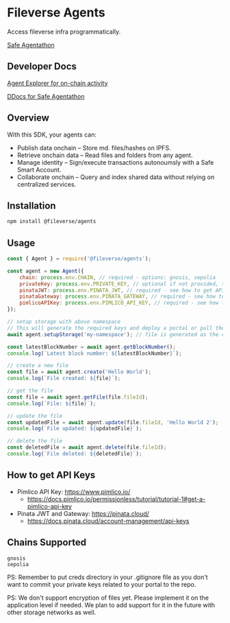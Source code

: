 # Fileverse Agents 

Access fileverse infra programmatically. 

[Safe Agentathon](https://safe.global/ai)

## Developer Docs

[Agent Explorer for on-chain activity](https://agents.fileverse.io)

[DDocs for Safe Agentathon](https://docs.fileverse.io/0x81fb962e2088De6925AffA4E068dd3FAF3EFE163/57#key=VWweDIp0IV7cWWPpYflsPkgEcekIkYXkdPkxfO02R2JbjXq-u1tf6Axsp7824S_7)

## Overview

With this SDK, your agents can:
* Publish data onchain – Store md. files/hashes on IPFS. 
* Retrieve onchain data – Read files and folders from any agent.
* Manage identity – Sign/execute transactions autonoumsly with a Safe Smart Account.
* Collaborate onchain – Query and index shared data without relying on centralized services.

## Installation

```bash
npm install @fileverse/agents
```

## Usage

```javascript
const { Agent } = require('@fileverse/agents');

const agent = new Agent({
    chain: process.env.CHAIN, // required - options: gnosis, sepolia
    privateKey: process.env.PRIVATE_KEY, // optional if not provided, the agent will generate a random private key
    pinataJWT: process.env.PINATA_JWT, // required - see how to get API keys below
    pinataGateway: process.env.PINATA_GATEWAY, // required - see how to get API keys below
    pimlicoAPIKey: process.env.PIMLICO_API_KEY, // required - see how to get API keys below
});

// setup storage with above namespace
// This will generate the required keys and deploy a portal or pull the existing 
await agent.setupStorage('my-namespace'); // file is generated as the creds/${namespace}.json in the main directory

const latestBlockNumber = await agent.getBlockNumber();
console.log(`Latest block number: ${latestBlockNumber}`);

// create a new file 
const file = await agent.create('Hello World');
console.log(`File created: ${file}`);

// get the file
const file = await agent.getFile(file.fileId);
console.log(`File: ${file}`);

// update the file
const updatedFile = await agent.update(file.fileId, 'Hello World 2');
console.log(`File updated: ${updatedFile}`);

// delete the file
const deletedFile = await agent.delete(file.fileId);
console.log(`File deleted: ${deletedFile}`);
```

## How to get API Keys
* Pimlico API Key: https://www.pimlico.io/
    * https://docs.pimlico.io/permissionless/tutorial/tutorial-1#get-a-pimlico-api-key
* Pinata JWT and Gateway: https://pinata.cloud/
    * https://docs.pinata.cloud/account-management/api-keys

## Chains Supported

```
gnosis
sepolia
```


PS: Remember to put creds directory in your .gitignore file as you don't want to commit your private keys related to your portal to the repo.

PS: We don't support encryption of files yet. Please implement it on the application level if needed. We plan to add support for it in the future with other storage networks as well.
